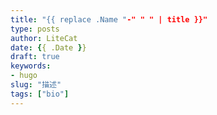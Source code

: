 ```yaml
---
title: "{{ replace .Name "-" " " | title }}"
type: posts
author: LiteCat
date: {{ .Date }}
draft: true
keywords: 
- hugo
slug: "描述"
tags: ["bio"]
---
```


